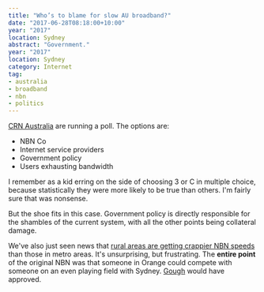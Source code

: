 ```yaml
---
title: "Who’s to blame for slow AU broadband?"
date: "2017-06-28T08:18:00+10:00"
year: "2017"
location: Sydney
abstract: "Government."
year: "2017"
location: Sydney
category: Internet
tag:
- australia
- broadband
- nbn
- politics
---
```

[CRN Australia] are running a poll. The options are:

* NBN Co
* Internet service providers
* Government policy
* Users exhausting bandwidth

I remember as a kid erring on the side of choosing 3 or C in multiple choice, because statistically they were more likely to be true than others. I'm fairly sure that was nonsense.

But the shoe fits in this case. Government policy is directly responsible for the shambles of the current system, with all the other points being collateral damage.

We've also just seen news that [rural areas are getting crappier NBN speeds] than those in metro areas. It's unsurprising, but frustrating. The **entire point** of the original NBN was that someone in Orange could compete with someone on an even playing field with Sydney. [Gough] would have approved.

[CRN Australia]: https://www.crn.com.au/
[rural areas are getting crappier NBN speeds]: https://www.crn.com.au/news/the-nbn-and-australias-digital-divide-465856
[Gough]: https://rubenerd.com/gough-whitlam/
